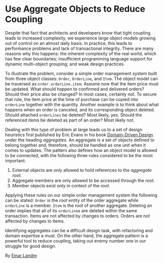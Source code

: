 # Use Aggregate Objects to Reduce Coupling

Despite that fact that architects and developers know that tight coupling leads to increased complexity, we experience large object models growing out of control on an almost daily basis. In practice, this leads to performance problems and lack of transactional integrity. There are many reasons why this happens: the inherent complexity of the real world, which has few clear boundaries; insufficient programming language support for dynamic multi-object grouping; and weak design practices.

To illustrate the problem, consider a simple order management system built from three object classes: `Order`, `OrderLine`, and `Item`. The object model can be traversed as `order.orderLine.item`. Assume now that the item price must be updated. What should happen to confirmed and delivered orders? Should their price also be changed? In most cases, certainly not. To secure that rule, the item price at the time of purchase can be copied into `orderLine` together with the quantity. Another example is to think about what happens when an order is canceled, and its corresponding object deleted. Should attached `orderLines` be deleted? Most likely, yes. Should the referenced items be deleted as part of an order? Most likely not.

Dealing with this type of problem at large leads us to a set of design heuristics first published by Eric Evans in his book [Domain-Driven Design](http://domaindrivendesign.org/books/index.html) under the heading _aggregates_. An aggregate is a set of objects defined to belong together and, therefore, should be handled as one unit when it comes to updates. The pattern also defines how an object model is allowed to be connected, with the following three rules considered to be the most important:

1. External objects are only allowed to hold references to the _aggregate root_.
2. Aggregate members are only allowed to be accessed through the _root_.
3. Member objects exist only in context of the _root_.

Applying these rules on our simple order management system the following can be stated: `Order` is the _root_ entity of the order aggregate while `orderLine` is a member. `Item` is the _root_ of another aggregate. Deleting an order implies that all of its `orderLine`s are deleted within the same transaction. Items are not affected by changes to orders. Orders are not affected by changes to items.

Identifying aggregates can be a difficult design task, with refactoring and domain expertise a must. On the other hand, the aggregate pattern is a powerful tool to reduce coupling, taking out enemy number one in our struggle for good design.

By [Einar Landre](http://programmer.97things.oreilly.com/wiki/index.php/Einar_Landre)
